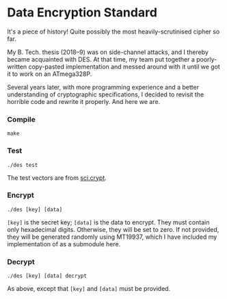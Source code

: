 # Data Encryption Standard
It's a piece of history! Quite possibly the most heavily-scrutinised cipher so far.

My B. Tech. thesis (2018–9) was on side-channel attacks, and I thereby became acquainted with DES. At that time, my
team put together a poorly-written copy-pasted implementation and messed around with it until we got it to work on an
ATmega328P.

Several years later, with more programming experience and a better understanding of cryptographic specifications, I
decided to revisit the horrible code and rewrite it properly. And here we are.

### Compile
```
make
```

### Test
```
./des test
```

The test vectors are from [sci.crypt](https://groups.google.com/g/sci.crypt/c/F6hVxM6RC7Q/m/kKjaRA-mCB4J).

### Encrypt
```
./des [key] [data]
```

`[key]` is the secret key; `[data]` is the data to encrypt. They must contain only hexadecimal digits. Otherwise, they
will be set to zero. If not provided, they will be generated randomly using MT19937, which I have included my
implementation of as a submodule here.

### Decrypt
```
./des [key] [data] decrypt
```
As above, except that `[key]` and `[data]` must be provided.
